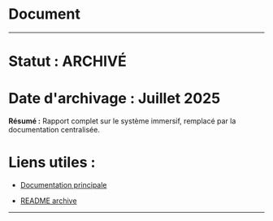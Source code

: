 # Document
---
# **Statut : ARCHIVÉ**
# **Date d'archivage : Juillet 2025**
**Résumé :** Rapport complet sur le système immersif, remplacé par la documentation centralisée.

# **Liens utiles :**


- [Documentation principale](../docs/README.md)



- [README archive](../docs/archive/README_ARCHIVE.md)


---
